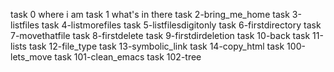task 0 where i am
task 1 what's in there
task 2-bring_me_home
task 3-listfiles
task 4-listmorefiles
task 5-listfilesdigitonly
task 6-firstdirectory
task 7-movethatfile
task 8-firstdelete
task 9-firstdirdeletion
task 10-back
task 11-lists
task 12-file_type
task 13-symbolic_link
task 14-copy_html
task 100-lets_move
task 101-clean_emacs
task 102-tree
